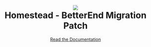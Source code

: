 <h1 align="center">
	<img src="https://cdn.modrinth.com/data/cached_images/5b22205d972d2006c6bd3ff913524a33f8a5761e.png"><br>
	Homestead - BetterEnd Migration Patch<br>
</h1>
<p align="center">
	<a href="https://docs.google.com/document/d/129MBS0CDVR11j-qGWBz6AnrHxUpspSdqMapPyKDKH-4/edit?tab=t.0#heading=h.kllw1pvadu4u">Read the Documentation</a>
</p>
